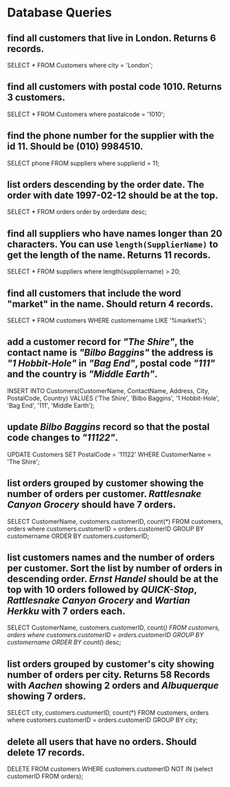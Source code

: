 # Database Queries

## find all customers that live in London. Returns 6 records.

SELECT * FROM Customers
where city = 'London';

## find all customers with postal code 1010. Returns 3 customers.

SELECT * FROM Customers
where postalcode = '1010';

## find the phone number for the supplier with the id 11. Should be (010) 9984510.

SELECT phone FROM suppliers
where supplierid = 11;

## list orders descending by the order date. The order with date 1997-02-12 should be at the top.

SELECT * FROM orders order by orderdate desc;

## find all suppliers who have names longer than 20 characters. You can use `length(SupplierName)` to get the length of the name. Returns 11 records.

SELECT * FROM suppliers where length(suppliername) > 20;

## find all customers that include the word "market" in the name. Should return 4 records.

SELECT * FROM customers WHERE customername LIKE '%market%';

## add a customer record for _"The Shire"_, the contact name is _"Bilbo Baggins"_ the address is _"1 Hobbit-Hole"_ in _"Bag End"_, postal code _"111"_ and the country is _"Middle Earth"_.

INSERT INTO Customers(CustomerName, ContactName, Address, City, PostalCode, Country)
VALUES ('The Shire', 'Bilbo Baggins', '1 Hobbit-Hole', 'Bag End', '111', 'Middle Earth');

## update _Bilbo Baggins_ record so that the postal code changes to _"11122"_.

UPDATE Customers
SET PostalCode = '11122'
WHERE CustomerName = 'The Shire';

## list orders grouped by customer showing the number of orders per customer. _Rattlesnake Canyon Grocery_ should have 7 orders.

SELECT CustomerName, customers.customerID, count(*)
	FROM customers, orders
    where customers.customerID = orders.customerID
    GROUP BY customername
	ORDER BY customers.customerID;

## list customers names and the number of orders per customer. Sort the list by number of orders in descending order. _Ernst Handel_ should be at the top with 10 orders followed by _QUICK-Stop_, _Rattlesnake Canyon Grocery_ and _Wartian Herkku_ with 7 orders each.

SELECT CustomerName, customers.customerID, count(*)
	FROM customers, orders
    where customers.customerID = orders.customerID
    GROUP BY customername
	ORDER BY count(*) desc;

## list orders grouped by customer's city showing number of orders per city. Returns 58 Records with _Aachen_ showing 2 orders and _Albuquerque_ showing 7 orders.

SELECT city, customers.customerID, count(*)
	FROM customers, orders
    where customers.customerID = orders.customerID
    GROUP BY city;

## delete all users that have no orders. Should delete 17 records.

DELETE FROM customers 
    WHERE customers.customerID 
    NOT IN (select customerID FROM orders);